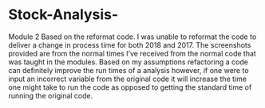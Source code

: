# Stock-Analysis-
Module 2
Based on the reformat code. I was unable to reformat the code to deliver a change in process time for both 2018 and 2017. The screenshots provided are from the normal times I’ve received from the normal code that was taught in the modules. Based on my assumptions refactoring a code can definitely improve the run times of a analysis however, if one were to input an incorrect variable from the original code it will increase the time one might take to run the code as opposed to getting the standard time of running the original code.
